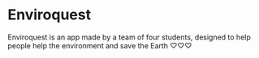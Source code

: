 # Enviroquest
Enviroquest is an app made by a team of four students, designed to help people help the environment and save the Earth ♡♡♡ 

